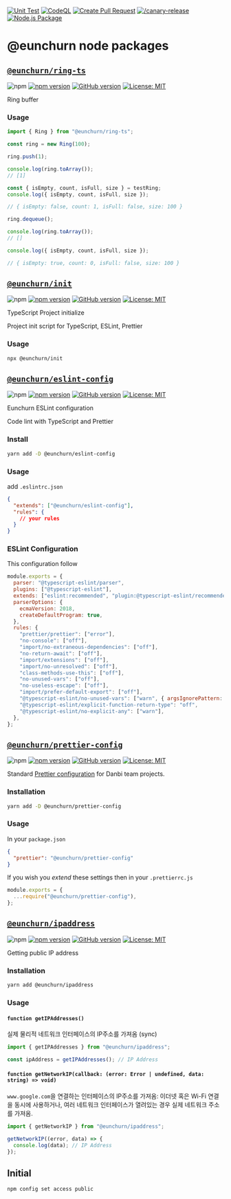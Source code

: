 [![Unit Test](https://github.com/eunchurn/packages/actions/workflows/unit-test.yml/badge.svg)](https://github.com/eunchurn/packages/actions/workflows/unit-test.yml) [![CodeQL](https://github.com/eunchurn/packages/actions/workflows/codeql-analysis.yml/badge.svg)](https://github.com/eunchurn/packages/actions/workflows/codeql-analysis.yml) [![Create Pull Request](https://github.com/eunchurn/packages/actions/workflows/create-release-pr.yml/badge.svg)](https://github.com/eunchurn/packages/actions/workflows/create-release-pr.yml) [![/canary-release](https://github.com/eunchurn/packages/actions/workflows/canary-release.yml/badge.svg)](https://github.com/eunchurn/packages/actions/workflows/canary-release.yml) [![Node.js Package](https://github.com/eunchurn/packages/actions/workflows/npmpublish.yml/badge.svg)](https://github.com/eunchurn/packages/actions/workflows/npmpublish.yml)

# @eunchurn node packages

## [`@eunchurn/ring-ts`](https://github.com/eunchurn/packages/packages/698042)

![npm](https://img.shields.io/npm/dw/@eunchurn%2Fring-ts) [![npm version](https://badge.fury.io/js/@eunchurn%2Fring-ts.svg)](https://badge.fury.io/js/@eunchurn%2Fring-ts) [![GitHub version](https://badge.fury.io/gh/eunchurn%2Fpackages.svg)](https://badge.fury.io/gh/eunchurn%2Fpackages) [![License: MIT](https://img.shields.io/badge/License-MIT-yellow.svg)](https://opensource.org/licenses/MIT)

Ring buffer

### Usage

```typescript
import { Ring } from "@eunchurn/ring-ts";

const ring = new Ring(100);

ring.push(1);

console.log(ring.toArray());
// [1]

const { isEmpty, count, isFull, size } = testRing;
console.log({ isEmpty, count, isFull, size });

// { isEmpty: false, count: 1, isFull: false, size: 100 }

ring.dequeue();

console.log(ring.toArray());
// []

console.log({ isEmpty, count, isFull, size });

// { isEmpty: true, count: 0, isFull: false, size: 100 }
```

## [`@eunchurn/init`](https://github.com/eunchurn/packages/packages/1490281)

![npm](https://img.shields.io/npm/dw/@eunchurn%2Finit) [![npm version](https://badge.fury.io/js/@eunchurn%2Finit.svg)](https://badge.fury.io/js/@eunchurn%2Finit) [![GitHub version](https://badge.fury.io/gh/eunchurn%2Fpackages.svg)](https://badge.fury.io/gh/eunchurn%2Fpackages) [![License: MIT](https://img.shields.io/badge/License-MIT-yellow.svg)](https://opensource.org/licenses/MIT)

TypeScript Project initialize

Project init script for TypeScript, ESLint, Prettier

### Usage

```sh
npx @eunchurn/init
```

## [`@eunchurn/eslint-config`](https://github.com/eunchurn/packages/packages/1490277)

![npm](https://img.shields.io/npm/dw/@eunchurn%2Feslint-config) [![npm version](https://badge.fury.io/js/@eunchurn%2Feslint-config.svg)](https://badge.fury.io/js/@eunchurn%2Feslint-config) [![GitHub version](https://badge.fury.io/gh/eunchurn%2Fpackages.svg)](https://badge.fury.io/gh/eunchurn%2Fpackages) [![License: MIT](https://img.shields.io/badge/License-MIT-yellow.svg)](https://opensource.org/licenses/MIT)

Eunchurn ESLint configuration

Code lint with TypeScript and Prettier

### Install

```sh
yarn add -D @eunchurn/eslint-config
```

### Usage

add `.eslintrc.json`

```json
{
  "extends": ["@eunchurn/eslint-config"],
  "rules": {
    // your rules
  }
}
```

### ESLint Configuration

This configuration follow

```js
module.exports = {
  parser: "@typescript-eslint/parser",
  plugins: ["@typescript-eslint"],
  extends: ["eslint:recommended", "plugin:@typescript-eslint/recommended", "plugin:prettier/recommended"],
  parserOptions: {
    ecmaVersion: 2018,
    createDefaultProgram: true,
  },
  rules: {
    "prettier/prettier": ["error"],
    "no-console": ["off"],
    "import/no-extraneous-dependencies": ["off"],
    "no-return-await": ["off"],
    "import/extensions": ["off"],
    "import/no-unresolved": ["off"],
    "class-methods-use-this": ["off"],
    "no-unused-vars": ["off"],
    "no-useless-escape": ["off"],
    "import/prefer-default-export": ["off"],
    "@typescript-eslint/no-unused-vars": ["warn", { argsIgnorePattern: "^_" }],
    "@typescript-eslint/explicit-function-return-type": "off",
    "@typescript-eslint/no-explicit-any": ["warn"],
  },
};
```

## [`@eunchurn/prettier-config`](https://github.com/eunchurn/packages/packages/1490284)

![npm](https://img.shields.io/npm/dw/@eunchurn%2Fprettier-config) [![npm version](https://badge.fury.io/js/@eunchurn%2Fprettier-config.svg)](https://badge.fury.io/js/@eunchurn%2Fprettier-config) [![GitHub version](https://badge.fury.io/gh/eunchurn%2Fpackages.svg)](https://badge.fury.io/gh/eunchurn%2Fpackages) [![License: MIT](https://img.shields.io/badge/License-MIT-yellow.svg)](https://opensource.org/licenses/MIT)

Standard [Prettier configuration](https://prettier.io/docs/en/configuration.html) for Danbi team projects.

### Installation

```bash
yarn add -D @eunchurn/prettier-config
```

### Usage

In your `package.json`

```json
{
  "prettier": "@eunchurn/prettier-config"
}
```

If you wish you _extend_ these settings then in your `.prettierrc.js`

```js
module.exports = {
  ...require("@eunchurn/prettier-config"),
};
```

## [`@eunchurn/ipaddress`](https://github.com/eunchurn/packages/packages/1490280)

![npm](https://img.shields.io/npm/dw/@eunchurn%2Fipaddress) [![npm version](https://badge.fury.io/js/@eunchurn%2Fipaddress.svg)](https://badge.fury.io/js/@eunchurn%2Fipaddress) [![GitHub version](https://badge.fury.io/gh/eunchurn%2Fpackages.svg)](https://badge.fury.io/gh/eunchurn%2Fpackages) [![License: MIT](https://img.shields.io/badge/License-MIT-yellow.svg)](https://opensource.org/licenses/MIT)

Getting public IP address

### Installation

```sh
yarn add @eunchurn/ipaddress
```

### Usage

#### `function getIPAddresses()`

실제 물리적 네트워크 인터페이스의 IP주소를 가져옴 (sync)

```ts
import { getIPAddresses } from "@eunchurn/ipaddress";

const ipAddress = getIPAddresses(); // IP Address
```

#### `function getNetworkIP(callback: (error: Error | undefined, data: string) => void)`

`www.google.com`을 연결하는 인터페이스의 IP주소를 가져옴: 이더넷 혹은 Wi-Fi 연결을 동시에 사용하거나, 여러 네트워크 인터페이스가 열려있는 경우 실제 네트워크 주소를 가져옴.

```ts
import { getNetworkIP } from "@eunchurn/ipaddress";

getNetworkIP((error, data) => {
  console.log(data); // IP Address
});
```

## Initial

```
npm config set access public
```
